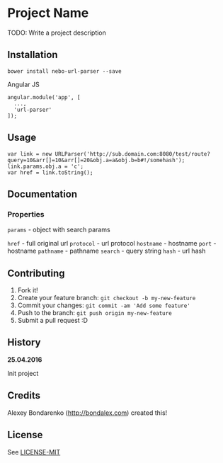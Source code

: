 # Project Name

TODO: Write a project description

## Installation

```
bower install nebo-url-parser --save
```

Angular JS

```
angular.module('app', [
  ...,
  'url-parser'
]);
```

## Usage

```
var link = new URLParser('http://sub.domain.com:8080/test/route?query=10&arr[]=10&arr[]=20&obj.a=a&obj.b=b#!/somehash');
link.params.obj.a = 'c';
var href = link.toString();
```

## Documentation

### Properties

`params` - object with search params

`href` - full original  url
`protocol` - url protocol
`hostname` - hostname
`port` - hostname
`pathname` - pathname
`search` - query string
`hash` - url hash


## Contributing

1. Fork it!
2. Create your feature branch: `git checkout -b my-new-feature`
3. Commit your changes: `git commit -am 'Add some feature'`
4. Push to the branch: `git push origin my-new-feature`
5. Submit a pull request :D

## History

**25.04.2016**

Init project

## Credits

Alexey Bondarenko (http://bondalex.com) created this!

## License

See [LICENSE-MIT](../LICENSE-MIT)
